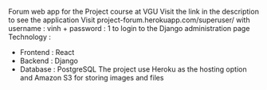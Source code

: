 Forum web app for the Project course at VGU
Visit the link in the description to see the application
Visit project-forum.herokuapp.com/superuser/ with username : vinh + password : 1 to login to the Django administration page
Technology : 
- Frontend : React
- Backend : Django
- Database : PostgreSQL
The project use Heroku as the hosting option and Amazon S3 for storing images and files
